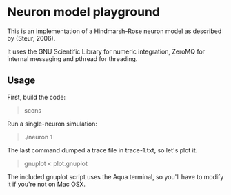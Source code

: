 
# Neuron model playground

This is an implementation of a Hindmarsh-Rose neuron model as
described by (Steur, 2006).

It uses the GNU Scientific Library for numeric integration, ZeroMQ for
internal messaging and pthread for threading.


## Usage

First, build the code:

> scons

Run a single-neuron simulation:

> ./neuron 1

The last command dumped a trace file in trace-1.txt, so let's plot it.

> gnuplot < plot.gnuplot

The included gnuplot script uses the Aqua terminal, so you'll have to
modify it if you're not on Mac OSX.